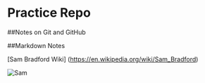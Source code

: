# Practice Repo

##Notes on Git and GitHub

##Markdown Notes

[Sam Bradford Wiki] (https://en.wikipedia.org/wiki/Sam_Bradford)

![Sam](https://i.imgur.com/HZwaXBE.png)
